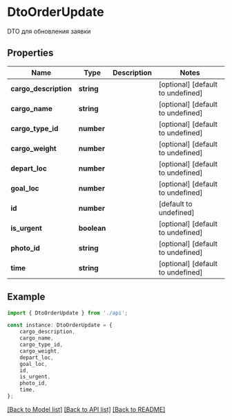 # DtoOrderUpdate

DTO для обновления заявки

## Properties

Name | Type | Description | Notes
------------ | ------------- | ------------- | -------------
**cargo_description** | **string** |  | [optional] [default to undefined]
**cargo_name** | **string** |  | [optional] [default to undefined]
**cargo_type_id** | **number** |  | [optional] [default to undefined]
**cargo_weight** | **number** |  | [optional] [default to undefined]
**depart_loc** | **number** |  | [optional] [default to undefined]
**goal_loc** | **number** |  | [optional] [default to undefined]
**id** | **number** |  | [default to undefined]
**is_urgent** | **boolean** |  | [optional] [default to undefined]
**photo_id** | **string** |  | [optional] [default to undefined]
**time** | **string** |  | [optional] [default to undefined]

## Example

```typescript
import { DtoOrderUpdate } from './api';

const instance: DtoOrderUpdate = {
    cargo_description,
    cargo_name,
    cargo_type_id,
    cargo_weight,
    depart_loc,
    goal_loc,
    id,
    is_urgent,
    photo_id,
    time,
};
```

[[Back to Model list]](../README.md#documentation-for-models) [[Back to API list]](../README.md#documentation-for-api-endpoints) [[Back to README]](../README.md)
